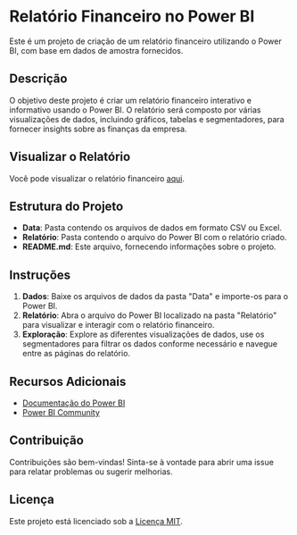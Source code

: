 # Relatório Financeiro no Power BI

Este é um projeto de criação de um relatório financeiro utilizando o Power BI, com base em dados de amostra fornecidos.

## Descrição

O objetivo deste projeto é criar um relatório financeiro interativo e informativo usando o Power BI. O relatório será composto por várias visualizações de dados, incluindo gráficos, tabelas e segmentadores, para fornecer insights sobre as finanças da empresa.

## Visualizar o Relatório

Você pode visualizar o relatório financeiro [aqui](https://app.powerbi.com/groups/me/reports/c22974f0-4596-4e70-ac6c-ef5d5c601c7a/ReportSectionee57aec32e735de623ea?redirectedFromSignup=1&experience=power-bi).


## Estrutura do Projeto

- **Data**: Pasta contendo os arquivos de dados em formato CSV ou Excel.
- **Relatório**: Pasta contendo o arquivo do Power BI com o relatório criado.
- **README.md**: Este arquivo, fornecendo informações sobre o projeto.

## Instruções

1. **Dados**: Baixe os arquivos de dados da pasta "Data" e importe-os para o Power BI.
2. **Relatório**: Abra o arquivo do Power BI localizado na pasta "Relatório" para visualizar e interagir com o relatório financeiro.
3. **Exploração**: Explore as diferentes visualizações de dados, use os segmentadores para filtrar os dados conforme necessário e navegue entre as páginas do relatório.

## Recursos Adicionais

- [Documentação do Power BI](https://docs.microsoft.com/en-us/power-bi/)
- [Power BI Community](https://community.powerbi.com/)

## Contribuição

Contribuições são bem-vindas! Sinta-se à vontade para abrir uma issue para relatar problemas ou sugerir melhorias.

## Licença

Este projeto está licenciado sob a [Licença MIT](LICENSE).
